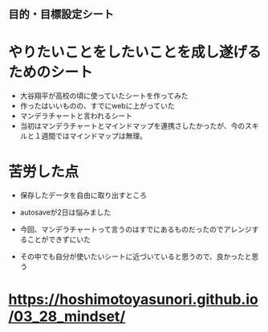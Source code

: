 ## 目的・目標設定シート

# やりたいことをしたいことを成し遂げるためのシート
- 大谷翔平が高校の頃に使っていたシートを作ってみた
- 作ったはいいものの、すでにwebに上がっていた
- マンデラチャートと言われるシート
- 当初はマンデラチャートとマインドマップを連携さしたかったが、今のスキルと１週間ではマインドマップは無理。
# 苦労した点
- 保存したデータを自由に取り出すところ
- autosaveが2日は悩みました
- 今回、マンデラチャートって言うのはすでにあるものだったのでアレンジすることができずにいた

- その中でも自分が使いたいシートに近づいていると思うので、良かったと思う

# https://hoshimotoyasunori.github.io/03_28_mindset/